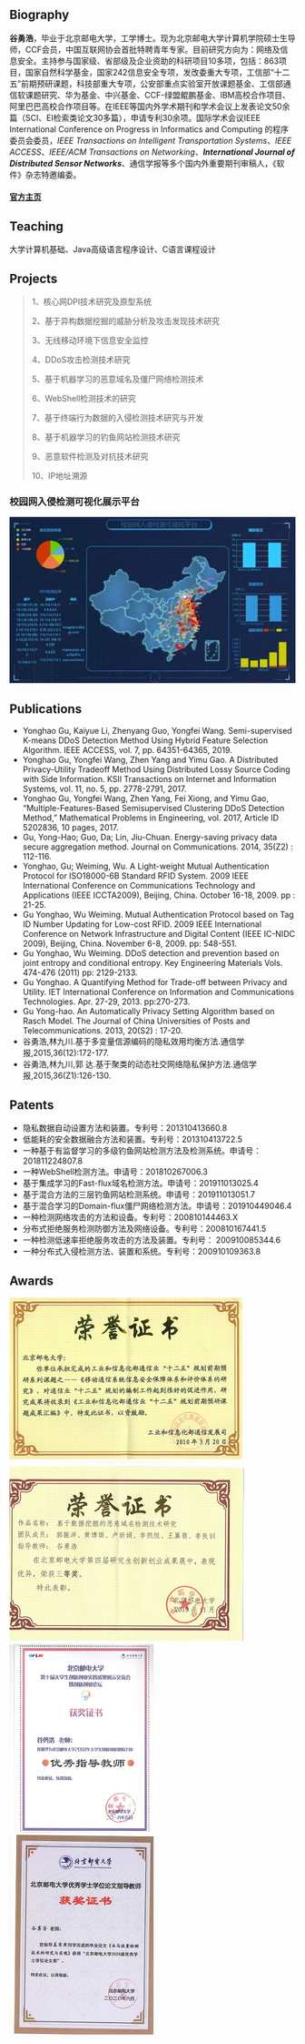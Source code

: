 ## Biography

**谷勇浩**，毕业于北京邮电大学，工学博士。现为北京邮电大学计算机学院硕士生导师，CCF会员，中国互联网协会首批特聘青年专家。目前研究方向为：网络及信息安全。主持参与国家级、省部级及企业资助的科研项目10多项，包括：863项目，国家自然科学基金，国家242信息安全专项，发改委重大专项，工信部“十二五”前期预研课题，科技部重大专项，公安部重点实验室开放课题基金、工信部通信软课题研究、华为基金、中兴基金、CCF-绿盟鲲鹏基金、IBM高校合作项目、阿里巴巴高校合作项目等。在IEEE等国内外学术期刊和学术会议上发表论文50余篇（SCI、EI检索类论文30多篇），申请专利30余项。国际学术会议IEEE International Conference on Progress in Informatics and Computing 的程序委员会委员，_IEEE Transactions on Intelligent Transportation Systems_、_IEEE ACCESS_、_IEEE/ACM Transactions on Networking_、_**International Journal of Distributed Sensor Networks**_、通信学报等多个国内外重要期刊审稿人，《软件》杂志特邀编委。

#### [官方主页](https://scs.bupt.edu.cn/info/1106/1779.htm)

## Teaching

大学计算机基础、Java高级语言程序设计、C语言课程设计

## Projects

> 1、核心网DPI技术研究及原型系统
>
> 2、基于异构数据挖掘的威胁分析及攻击发现技术研究
>
> 3、无线移动环境下信息安全监控
>
> 4、DDoS攻击检测技术研究
>
> 5、基于机器学习的恶意域名及僵尸网络检测技术
>
> 6、WebShell检测技术的研究
>
> 7、基于终端行为数据的入侵检测技术研究与开发
>
> 8、基于机器学习的钓鱼网站检测技术研究
>
> 9、恶意软件检测及对抗技术研究
>
> 10、IP地址溯源

### 校园网入侵检测可视化展示平台
![Figure](platform.jpg)

## Publications

* Yonghao Gu, Kaiyue Li, Zhenyang Guo, Yongfei Wang. Semi-supervised K-means DDoS Detection Method Using Hybrid Feature Selection Algorithm. IEEE ACCESS, vol. 7, pp. 64351-64365, 2019. 
* Yonghao Gu, Yongfei Wang, Zhen Yang and Yimu Gao. A Distributed Privacy-Utility Tradeoff Method Using Distributed Lossy Source Coding with Side Information. KSII Transactions on Internet and Information Systems, vol. 11, no. 5, pp. 2778-2791, 2017.
* Yonghao Gu, Yongfei Wang, Zhen Yang, Fei Xiong, and Yimu Gao, “Multiple-Features-Based Semisupervised Clustering DDoS Detection Method,” Mathematical Problems in Engineering, vol. 2017, Article ID 5202836, 10 pages, 2017.
*	Gu, Yong-Hao; Guo, Da; Lin, Jiu-Chuan. Energy-saving privacy data secure aggregation method. Journal on Communications. 2014, 35(Z2) : 112-116.
* Yonghao, Gu; Weiming, Wu. A Light-weight Mutual Authentication Protocol for ISO18000-6B Standard RFID System. 2009 IEEE International Conference on Communications Technology and Applications (IEEE ICCTA2009), Beijing, China. October 16-18, 2009. pp : 21-25.
* Gu Yonghao, Wu Weiming. Mutual Authentication Protocol based on Tag ID Number Updating for Low-cost RFID. 2009 IEEE International Conference on Network Infrastructure and Digital Content (IEEE IC-NIDC 2009), Beijing, China. November 6-8, 2009. pp: 548-551.
* Gu Yonghao, Wu Weiming. DDoS detection and prevention based on joint entropy and conditional entropy. Key Engineering Materials Vols. 474-476 (2011) pp: 2129-2133.
* Gu Yonghao. A Quantifying Method for Trade-off between Privacy and Utility. IET International Conference on Information and Communications Technologies. Apr. 27-29, 2013. pp:270-273.
* Gu Yong-hao. An Automatically Privacy Setting Algorithm based on Rasch Model. The Journal of China Universities of Posts and Telecommunications. 2013, 20(S2) : 17-20.
* 谷勇浩,林九川.基于多变量信源编码的隐私效用均衡方法.通信学报,2015,36(12):172-177.
* 谷勇浩,林九川,郭 达.基于聚类的动态社交网络隐私保护方法.通信学报,2015,36(Z1):126-130.

## Patents

* 隐私数据自动设置方法和装置。专利号：201310413660.8
* 低能耗的安全数据融合方法和装置。专利号：201310413722.5
* 一种基于有监督学习的多级钓鱼网站检测方法及检测系统。申请号：201811224807.8
* 一种WebShell检测方法。申请号：201810267006.3
* 基于集成学习的Fast-flux域名检测方法。申请号：201911013025.4
* 基于混合方法的三层钓鱼网站检测系统。申请号：201911013051.7
* 基于混合学习的Domain-flux僵尸网络检测方法。申请号：201910449046.4
* 一种检测网络攻击的方法和设备。专利号：200810144463.X
* 分布式拒绝服务检测防御方法及网络设备。专利号：200810167441.5
* 一种检测低速率拒绝服务攻击的方法及装置。专利号： 200910085344.6
* 一种分布式入侵检测方法、装置和系统。专利号：200910109363.8

## Awards

![证书1](工信部获奖证书.jpg)
![证书2](2019年研创展三等奖.jpeg)
![证书3](2018年大创优秀指导教师.jpeg) ![证书4](2020年本科毕设优秀指导教师.jpeg)
